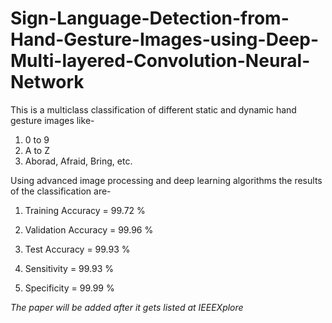 # Sign-Language-Detection-from-Hand-Gesture-Images-using-Deep-Multi-layered-Convolution-Neural-Network

This is a multiclass classification of different static and dynamic hand gesture images like-
1. $0$ to $9$
2. A to Z
3. Aborad, Afraid, Bring, etc.

Using advanced image processing and deep learning algorithms the results of the classification are-
1. Training Accuracy = 99.72 %
2. Validation Accuracy = 99.96 %
3. Test Accuracy = 99.93 %

4. Sensitivity = 99.93 %
5. Specificity = 99.99 %

*The paper will be added after it gets listed at IEEEXplore*
